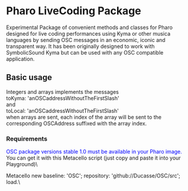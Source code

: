 # Pharo LiveCoding Package #

Experimental Package of convenient methods and classes for Pharo designed for live coding performances using Kyma
or other musica languages by sending OSC messages in an economic, iconic and transparent way.
It has been originally designed to work with SymbolicSound Kyma but can be used with any OSC compatible application.

## Basic usage ##

Integers and arrays implements the messages\
toKyma: 'anOSCaddressWithoutTheFirstSlash'\
and\
toLocal: 'anOSCaddressWithoutTheFirstSlash'\
when arrays are sent, each index of the array will be sent to the corresponding OSCAddress suffixed with the array index.

### Requirements ###

<span style="color:blue"> OSC package versions stable 1.0 must be available in your Pharo image. </span> \
You can get it with this Metacello script (just copy and paste it into your Playground)\

Metacello new baseline: 'OSC'; repository: 'github://Ducasse/OSC/src'; load.\
